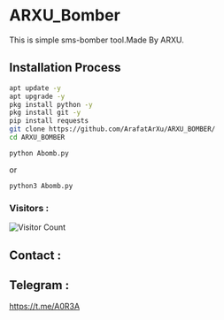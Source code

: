 # ARXU_Bomber
This is simple sms-bomber tool.Made By ARXU. 
## Installation Process

```bash
apt update -y
apt upgrade -y
pkg install python -y
pkg install git -y
pip install requests
git clone https://github.com/ArafatArXu/ARXU_BOMBER/
cd ARXU_BOMBER
```
```Python3
python Abomb.py
```
or 
```
python3 Abomb.py
```

### Visitors :

![Visitor Count](https://profile-counter.glitch.me/ArafatArXu/count.svg)


## Contact :
## Telegram :
https://t.me/A0R3A 
